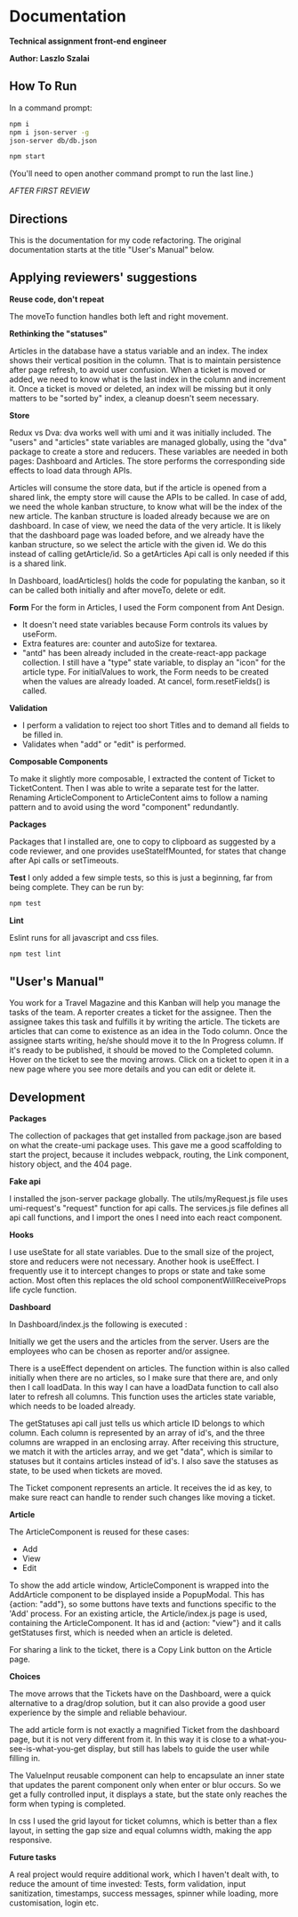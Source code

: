 # Documentation
**Technical assignment front-end engineer**

**Author: Laszlo Szalai**

## How To Run
In a command prompt:
```bash
npm i
npm i json-server -g
json-server db/db.json
```
```bash
npm start
```
(You'll need to open another command prompt to run the last line.)

*AFTER FIRST REVIEW*

## Directions
This is the documentation for my code refactoring. The original documentation starts at the title "User's Manual" below.

## Applying reviewers' suggestions

**Reuse code, don't repeat**

The moveTo function handles both left and right movement.

**Rethinking the "statuses"**

Articles in the database have a status variable and an index. The index shows their vertical position in the column. That is to maintain persistence after page refresh, to avoid user confusion. When a ticket is moved or added, we need to know what is the last index in the column and increment it. Once a ticket is moved or deleted, an index will be missing but it only matters to be "sorted by" index, a cleanup doesn't seem necessary. 

**Store**

Redux vs Dva: dva works well with umi and it was initially included.
The "users" and "articles" state variables are managed globally, using the "dva" package to create a store and reducers.
These variables are needed in both pages: Dashboard and Articles.
The store performs the corresponding side effects to load data through APIs.

Articles will consume the store data, but if the article is opened from a shared link, the empty store will cause the APIs to be called.
In case of add, we need the whole kanban structure, to know what will be the index of the new article. The kanban structure is loaded already because we are on dashboard. 
In case of view, we need the data of the very article. It is likely that the dashboard page was loaded before, and we already have the kanban structure, so we select the article with the given id. We do this instead of calling getArticle/id. So a getArticles Api call is only needed if this is a shared link.

In Dashboard, loadArticles() holds the code for  populating the kanban, so it can be called both  initially and after moveTo, delete or edit.

**Form**
For the form in Articles, I used the Form component from Ant Design.
- It doesn't need state variables because Form controls its values by useForm.
- Extra features are: counter and autoSize for textarea.
- "antd" has been already included in the create-react-app package collection.
I still have a "type" state variable, to display an "icon" for the article type. 
For initialValues to work, the Form needs to be created when the values are already loaded. At cancel, form.resetFields() is called.

**Validation**
- I perform a validation to reject too short Titles and to demand all fields to be filled in.
- Validates when "add" or "edit" is performed. 

**Composable Components**

To make it slightly more composable, I extracted the content of Ticket to TicketContent. Then I was able to write a separate test for the latter. 
Renaming ArticleComponent to ArticleContent aims to follow a naming pattern and to avoid using the word "component" redundantly. 

**Packages**

Packages that I installed are, one to copy to clipboard as suggested by a code reviewer, and one provides useStateIfMounted, for states that change after Api calls or setTimeouts.

**Test** 
I only added a few simple tests, so this is just a beginning, far from being complete. They can be run by:
```bash
npm test
```

**Lint**

Eslint runs for all javascript and css files.
```bash
npm test lint 
```

## "User's Manual"
You work for a Travel Magazine and this Kanban will help you manage the tasks of the team.
A reporter creates a ticket for the assignee. Then the assignee takes this task and fulfills it by writing the article. 
The tickets are articles that can come to existence as an idea in the Todo column.
Once the assignee starts writing, he/she should move it to the In Progress column.
If it's ready to be published, it should be moved to the Completed column.
Hover on the ticket to see the moving arrows.
Click on a ticket to open it in a new page where you see more details and you can edit or delete it.

## Development
**Packages**

The collection of packages that get installed from package.json are based on what the create-umi package uses. This gave me a good scaffolding to start the project, because it includes webpack, routing, the Link component, history object, and the 404 page. 

**Fake api**

I installed the json-server package globally. The utils/myRequest.js file uses umi-request's "request" function for api calls. The services.js file defines all api call functions, and I import the ones I need into each react component.

**Hooks**

I use useState for all state variables. Due to the small size of the project, store and reducers were not necessary.
Another hook is useEffect. I frequently use it to intercept changes to props or state and take some action. Most often this replaces the old school componentWillReceiveProps life cycle function.

**Dashboard**

In Dashboard/index.js the following is executed :

Initially we get the users and the articles from the server.
Users are the employees who can be chosen as reporter and/or assignee.

There is a useEffect dependent on articles. The function within is also called initially when there are no articles, so I make sure that there are, and only then I call loadData. In this way I can have a loadData function to call also later to refresh all columns. This function uses the articles state variable, which needs to be loaded already.

The getStatuses api call just tells us which article ID belongs to which column. Each column is represented by an array of id's, and the three columns are wrapped in an enclosing array. After receiving this structure, we match it with the articles array, and we get "data", which is similar to statuses but it contains articles instead of id's. I also save the statuses as state, to be used when tickets are moved. 

The Ticket component represents an article.
It receives the id as key, to make sure react can handle to render such changes like moving a ticket. 

**Article**

The ArticleComponent is reused for these cases:
- Add
- View
- Edit

To show the add article window, ArticleComponent is wrapped into the AddArticle component to be displayed inside a PopupModal. This has {action: "add"}, so some buttons have texts and functions specific to the 'Add' process.
For an existing article, the Article/index.js page is used, containing the ArticleComponent. It has id and {action: "view"} and it calls getStatuses first, which is needed when an article is deleted.

For sharing a link to the ticket, there is a Copy Link button on the Article page.

**Choices**

The move arrows that the Tickets have on the Dashboard, were a quick alternative to a drag/drop solution, but it can also provide a good user experience by the simple and reliable behaviour.

The add article form is not exactly a magnified Ticket from the dashboard page, but it is not very different from it. In this way it is close to a what-you-see-is-what-you-get display, but still has labels to guide the user while filling in.

The ValueInput reusable component can help to encapsulate an inner state that updates the parent component only when enter or blur occurs. So we get a fully controlled input, it displays a state, but the state only reaches the form when typing is completed.

In css I used the grid layout for ticket columns, which is better than a flex layout, in setting the gap size and equal columns width, making the app responsive.

**Future tasks**

A real project would require additional work, which I haven't dealt with, to reduce the amount of time invested:
Tests, form validation, input sanitization, timestamps, success messages, spinner while loading, more customisation, login etc.
